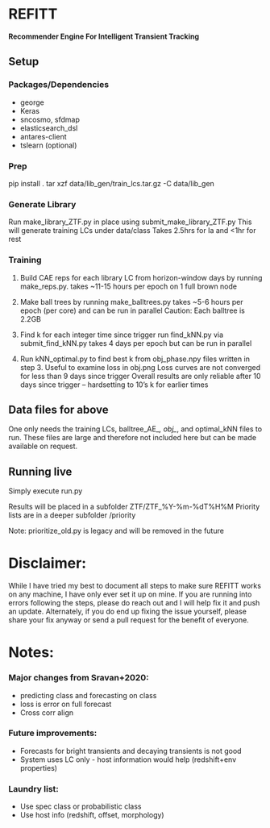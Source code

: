 # REFITT
**Recommender Engine For Intelligent Transient Tracking**

## Setup
### Packages/Dependencies
- george
- Keras
- sncosmo, sfdmap
- elasticsearch_dsl
- antares-client
- tslearn (optional)

### Prep
pip install .
tar xzf data/lib_gen/train_lcs.tar.gz -C data/lib_gen

### Generate Library
Run make_library_ZTF.py in place using submit_make_library_ZTF.py
This will generate training LCs under data/class
Takes 2.5hrs for Ia and <1hr for rest

### Training
1. Build CAE reps for each library LC from horizon-window days by running make_reps.py.
takes ~11-15 hours per epoch on 1 full brown node

2. Make ball trees by running make_balltrees.py
takes ~5-6 hours per epoch (per core) and can be run in parallel
Caution: Each balltree is 2.2GB

3. Find k for each integer time since trigger
run find_kNN.py via submit_find_kNN.py 
takes 4 days per epoch but can be run in parallel

4. Run kNN_optimal.py to find best k from obj_phase.npy files written in step 3.
Useful to examine loss in obj.png
Loss curves are not converged for less than 9 days since trigger
Overall results are only reliable after 10 days since trigger – hardsetting to 10’s k for earlier times

## Data files for above
One only needs the training LCs, balltree_AE_*, obj_*, and optimal_kNN files to run. 
These files are large and therefore not included here but can be made available on request.

## Running live
Simply execute run.py

Results will be placed in a subfolder ZTF/ZTF_%Y-%m-%dT%H%M
Priority lists are in a deeper subfolder /priority

Note: prioritize_old.py is legacy and will be removed in the future

# Disclaimer:
While I have tried my best to document all steps to make sure REFITT works on any machine, I have only ever set it up on mine. 
If you are running into errors following the steps, please do reach out and I will help fix it and push an update. 
Alternately, if you do end up fixing the issue yourself, please share your fix anyway or send a pull request for the benefit of everyone.

# Notes:
### Major changes from Sravan+2020:
- predicting class and forecasting on class
- loss is error on full forecast
- Cross corr align

### Future improvements:
- Forecasts for bright transients and decaying transients is not good
- System uses LC only - host information would help (redshift+env properties)

### Laundry list:
- Use spec class or probabilistic class
- Use host info (redshift, offset, morphology)


